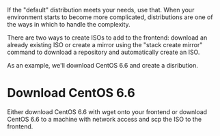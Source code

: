 If the "default" distribution meets your needs, use that. When your environment starts to become more complicated, distributions are one of the ways in which to handle the complexity. 

There are two ways to create ISOs to add to the frontend: download an already existing ISO or create a mirror using the "stack create mirror" command to download a repository and automatically create an ISO.

As an example, we'll download CentOS 6.6 and create a disribution. 

# Download CentOS 6.6

Either download CentOS 6.6 with wget onto your frontend or download CentOS 6.6 to a machine with network access and scp the ISO to the frontend. 



